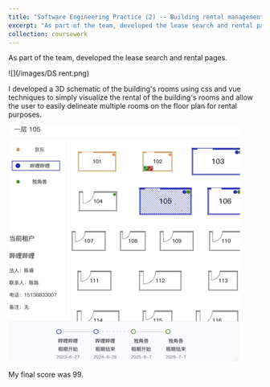 ```yaml
---
title: "Software Engineering Practice (2) -- Building rental management system"
excerpt: "As part of the team, developed the lease search and rental pages.<br/><img src='/images/DS rent.png'>"
collection: coursework
---
```


As part of the team, developed the lease search and rental pages.

![](/images/DS rent.png)

I developed a 3D schematic of the building's rooms using css and vue techniques to simply visualize the rental of the building's rooms and allow the user to easily delineate multiple rooms on the floor plan for rental purposes.

![](/images/DS%20stat.png)

My final score was 99.
